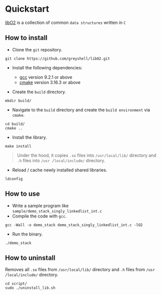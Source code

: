 # Quickstart
[libO2](https://github.com/greyshell/libO2) is a collection of common `data structures` written in `C`

## How to install

- Clone the `git` repository.
```
git clone https://github.com/greyshell/libO2.git
```

- Install the following dependencies:
    - [gcc](https://gcc.gnu.org/) version 9.2.1 or above
    - [cmake](https://cmake.org/) version 3.16.3 or above

- Create the `build` directory.
```
mkdir build/
```

- Navigate to the `build` directory and create the `build environment` via `cmake`.
```
cd build/
cmake ..
```

- Install the library. 
```
make install
```

> Under the hood, it copies `.so` files into `/usr/local/lib/` directory and `.h` files into `/usr
/local/include/` directory.

- Reload / cache newly installed shared libraries.
```
ldconfig
```

## How to use

- Write a sample program like `sample/demo_stack_singly_linkedlist_int.c`
- Compile the code with `gcc`.
```
gcc -Wall -o demo_stack demo_stack_singly_linkedlist_int.c -lO2
```
- Run the binary.
```
./demo_stack
```

## How to uninstall

Removes all `.so` files from `/usr/local/lib/` directory and `.h` files from `/usr
/local/include/` directory.
```
cd script/ 
sudo ./uninstall_lib.sh 
```

